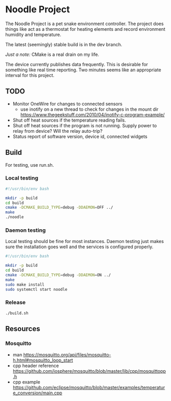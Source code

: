 # Noodle Project

The Noodle Project is a pet snake environment controller. The project does things like act as a thermostat for heating elements and record environment humidity and temperature.

The latest (seemingly) stable build is in the dev branch.

*Just a note:* CMake is a real drain on my life.

The device currently publishes data frequently. This is desirable for something like real time reporting. Two minutes seems like an appropriate interval for this project.

## TODO

- Monitor OneWire for changes to connected sensors
  - use inotify on a new thread to check for changes in the mount dir <https://www.thegeekstuff.com/2010/04/inotify-c-program-example/>
- Shut off heat sources if the temperature reading fails.
- Shut off heat sources if the program is not running. Supply power to relay from device? Will the relay auto-trip?
- Status report of software version, device id, connected widgets

## Build

For testing, use run.sh.

### Local testing

```bash
#!/usr/bin/env bash

mkdir -p build
cd build
cmake -DCMAKE_BUILD_TYPE=debug -DDAEMON=OFF ../
make
./noodle
```

### Daemon testing

Local testing should be fine for most instances. Daemon testing just makes sure the installation goes well and the services is configured properly.

```bash
#!/usr/bin/env bash

mkdir -p build
cd build
cmake -DCMAKE_BUILD_TYPE=debug -DDAEMON=ON ../
make
sudo make install
sudo systemctl start noodle
```

### Release

`./build.sh`

## Resources

### Mosquitto

- man <https://mosquitto.org/api/files/mosquitto-h.html#mosquitto_loop_start>
- cpp header reference <https://github.com/iosphere/mosquitto/blob/master/lib/cpp/mosquittopp.h>
- cpp example <https://github.com/eclipse/mosquitto/blob/master/examples/temperature_conversion/main.cpp>
